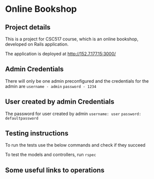 # Online Bookshop

## Project details
This is a project for CSC517 course, which is an online bookshop, developed on Rails application.

The application is deployed at http://152.7.177.15:3000/

## Admin Credentials 

There will only be one admin preconfigured and the credentials for the admin are
`username - admin`
`password - 1234`

## User created by admin Credentials 

The password for user created by admin 
`username: user`
`password: defaultpassword`

## Testing instructions

To run the tests use the below commands and check if they succeed

To test the models and controllers, run
`rspec`

## Some useful links to operations
